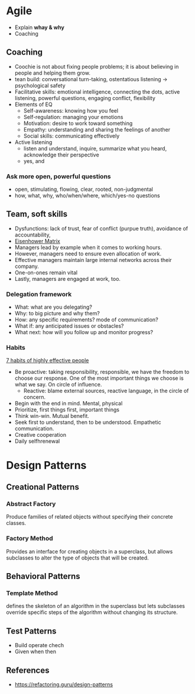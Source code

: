 # Agile
* Explain **whay & why**
* Coaching


## Coaching
* Coochie is not about fixing people problems; it is about believing in people and helping them grow.
* tean build: conversational turn-taking, ostentatious listening -> psychological safety
* Facilitative skills: emotional intelligence, connecting the dots, active listening, powerful questions, engaging conflict, flexibility
* Elements of EQ
  * Self-awareness: knowing how you feel
  * Self-regulation: managing your emotions
  * Motivation: desire to work toward something
  * Empathy: understanding and sharing the feelings of another
  * Social skills: communicating effectively
* Active listening
  * listen and understand, inquire, summarize what you heard, acknowledge their perspective
  * yes, and

### Ask more open, powerful questions
* open, stimulating, flowing, clear, rooted, non-judgmental
* how, what, why, who/when/where, which/yes-no questions

## Team, soft skills 
* Dysfunctions: lack of trust, fear of conflict (purpue truth), avoidance of accountability, 
* [Eisenhower Matrix](https://todoist.com/productivity-methods/eisenhower-matrix) 
* Managers lead by example when it comes to working hours.
* However, managers need to ensure even allocation of work.
* Effective managers maintain large internal networks across their company.
* One-on-ones remain vital
* Lastly, managers are engaged at work, too.

### Delegation framework
* What: what are you delegating?
* Why: to big picture and why them?
* How: any specific requirements? mode of communication?
* What if: any anticipated issues or obstacles?
* What next: how will you follow up and monitor progress?

### Habits 
[7 habits of highly effective people](https://franklincovey.ca/the-7-habits/)
* Be proactive: taking responsibility, responsible, we have the freedom to choose our response. One of the most important things we choose is what we say. On circle of influence.
  * Reactive: blame external sources, reactive language, in the circle of concern. 
* Begin with the end in mind. Mental, physical
* Prioritize, first things first, important things
* Think win-win. Mutual benefit.
* Seek first to understand, then to be understood. Empathetic communication.
* Creative cooperation
* Daily selfhrenewal

# Design Patterns
## Creational Patterns
### Abstract Factory
Produce families of related objects without specifying their concrete classes.

### Factory Method
Provides an interface for creating objects in a superclass, but allows subclasses to alter the type of objects that will be created.

## Behavioral Patterns
### Template Method
defines the skeleton of an algorithm in the superclass but lets subclasses override specific steps of the algorithm without changing its structure.

## Test Patterns
* Build operate chech
* Given when then

## References
* https://refactoring.guru/design-patterns


